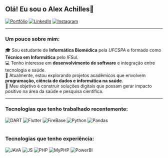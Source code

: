 
## Olá! Eu sou o Alex Achilles👋

[![Portfólio](https://img.shields.io/badge/Portf%C3%B3lio-darkgreen?style=for-the-badge)](https://funny-gelato-1b85ae.netlify.app/)
[![LinkedIn](https://img.shields.io/badge/linkedin-%230077B5.svg?style=for-the-badge&logo=linkedin&logoColor=white)](https://www.linkedin.com/in/alexandre-achilles/)
[![Instagram](https://img.shields.io/badge/Instagram-%23E4405F.svg?style=for-the-badge&logo=Instagram&logoColor=white)](https://www.instagram.com/alex_achilles_/)
<hr>

### Um pouco sobre mim:
🎓 Sou estudante de **Informática Biomédica** pela *UFCSPA* e formado como **Técnico em Informática** pelo *IFSul*.  
💻 Tenho interesse em **desenvolvimento de software** e integração entre tecnologia e saúde.  
🌱 Atualmente, estou explorando projetos acadêmicos que envolvem **programação, ciência de dados e informática na saúde**.  
🚀 Meu objetivo é construir soluções digitais que possam gerar impacto positivo na área da saúde e pesquisa científica.  
<hr>

<div style="display: inline_block">
<h3>Tecnologias que tenho trabalhado recentemente:</h3>
<img align="center" alt="DART" src="https://img.shields.io/badge/dart-%230175C2.svg?style=for-the-badge&logo=dart&logoColor=white">
<img align="center" alt="Flutter" src="https://img.shields.io/badge/Flutter-%2302569B.svg?style=for-the-badge&logo=Flutter&logoColor=white">
<img align="center" alt="FireBase" src="https://img.shields.io/badge/firebase-a08021?style=for-the-badge&logo=firebase&logoColor=ffcd34">
<img align="center" alt="Python" src="https://img.shields.io/badge/python-3670A0?style=for-the-badge&logo=python&logoColor=ffdd54">
<img align="center" alt="Pandas" src="https://img.shields.io/badge/pandas-%23150458.svg?style=for-the-badge&logo=pandas&logoColor=white">
</div>

<div style="display: inline_block"><br/>
<h3>Tecnologias que tenho experiência:</h3> 
<img align="center" alt="JAVA" src="https://img.shields.io/badge/java-%23ED8B00.svg?style=for-the-badge&logo=openjdk&logoColor=white">
<img align="center" alt="JS" src="https://img.shields.io/badge/javascript-%23323330.svg?style=for-the-badge&logo=javascript&logoColor=%23F7DF1E">
<img align="center" alt="PHP" src="https://img.shields.io/badge/php-%23777BB4.svg?style=for-the-badge&logo=php&logoColor=white">
<img align="center" alt="MyPHP" src="https://img.shields.io/badge/mysql-4479A1.svg?style=for-the-badge&logo=mysql&logoColor=white">
<img align="center" alt="PowerBI" src="https://img.shields.io/badge/power_bi-F2C811?style=for-the-badge&logo=powerbi&logoColor=black">
</div>
